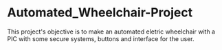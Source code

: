 # Automated_Wheelchair-Project
This project's objective is to make an automated eletric wheelchair with a PIC with some secure systems, buttons and interface for the user.
